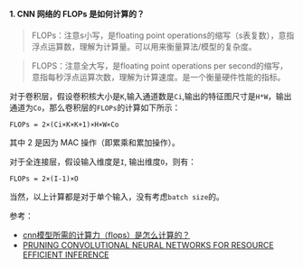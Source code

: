 

#### 1. CNN 网络的 FLOPs 是如何计算的？

> FLOPs：注意s小写，是floating point operations的缩写（s表复数），意指浮点运算数，理解为计算量。可以用来衡量算法/模型的复杂度。

> FLOPS：注意全大写，是floating point operations per second的缩写，意指每秒浮点运算次数，理解为计算速度。是一个衡量硬件性能的指标。

对于卷积层，假设卷积核大小是`K`,输入通道数是`Ci`,输出的特征图尺寸是`H*W`，输出通道为`Co`，那么卷积层的`FLOPs`的计算如下所示：

```
FLOPs = 2×(Ci×K×K+1)×H×W×Co
```
其中 2 是因为 MAC 操作（即累乘和累加操作）。

对于全连接层，假设输入维度是`I`, 输出维度`O`，则有：

```
FLOPs = 2×(I-1)×O
```

当然，以上计算都是对于单个输入，没有考虑`batch size`的。


参考：

- [cnn模型所需的计算力（flops）是怎么计算的？](https://www.zhihu.com/question/65305385)
- [PRUNING CONVOLUTIONAL NEURAL NETWORKS FOR RESOURCE EFFICIENT INFERENCE](https://arxiv.org/pdf/1611.06440v2.pdf)



